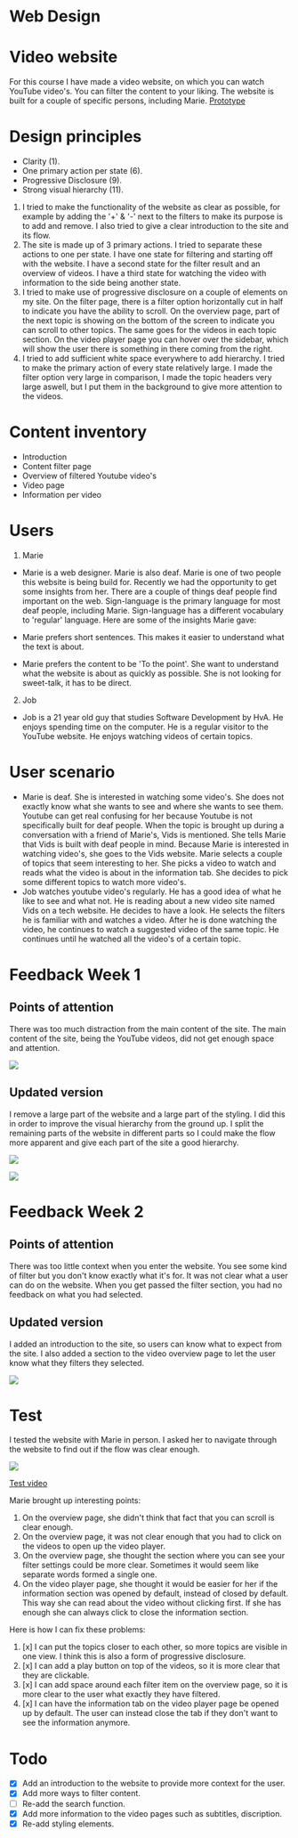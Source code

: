 # Web Design

# Video website

For this course I have made a video website, on which you can watch YouTube video's. You can filter the content to your liking. The website is built for a couple of specific persons, including Marie. [Prototype](https://robinfrugte97.github.io/web-design/)

# Design principles

- Clarity (1).
- One primary action per state (6).
- Progressive Disclosure (9).
- Strong visual hierarchy (11).

1. I tried to make the functionality of the website as clear as possible, for example by adding the '+' & '-' next to the filters to make its purpose is to add and remove. I also tried to give a clear introduction to the site and its flow.
2. The site is made up of 3 primary actions. I tried to separate these actions to one per state. I have one state for filtering and starting off with the website. I have a second state for the filter result and an overview of videos. I have a third state for watching the video with information to the side being another state.
3. I tried to make use of progressive disclosure on a couple of elements on my site. On the filter page, there is a filter option horizontally cut in half to indicate you have the ability to scroll. On the overview page, part of the next topic is showing on the bottom of the screen to indicate you can scroll to other topics. The same goes for the videos in each topic section. On the video player page you can hover over the sidebar, which will show the user there is something in there coming from the right.
4. I tried to add sufficient white space everywhere to add hierarchy. I tried to make the primary action of every state relatively large. I made the filter option very large in comparison, I made the topic headers very large aswell, but I put them in the background to give more attention to the videos.

# Content inventory

- Introduction
- Content filter page
- Overview of filtered Youtube video's
- Video page
- Information per video

# Users

1. Marie
- Marie is a web designer. Marie is also deaf.
Marie is one of two people this website is being build for. Recently we had the opportunity to get some insights from her. There are a couple of things deaf people find important on the web. Sign-language is the primary language for most deaf people, including Marie. Sign-language has a different vocabulary to 'regular' language. Here are some of the insights Marie gave:

- Marie prefers short sentences. This makes it easier to understand what the text is about.
- Marie prefers the content to be 'To the point'. She want to understand what the website is about as quickly as possible. She is not looking for sweet-talk, it has to be direct.

2. Job
- Job is a 21 year old guy that studies Software Development by HvA. He enjoys spending time on the computer. He is a regular visitor to the YouTube website. He enjoys watching videos of certain topics.

# User scenario

- Marie is deaf. She is interested in watching some video's. She does not exactly know what she wants to see and where she wants to see them. Youtube can get real confusing for her because Youtube is not specifically built for deaf people. When the topic is brought up during a conversation with a friend of Marie's, Vids is mentioned. She tells Marie that Vids is built with deaf people in mind. Because Marie is interested in watching video's, she goes to the Vids website. Marie selects a couple of topics that seem interesting to her. She picks a video to watch and reads what the video is about in the information tab. She decides to pick some different topics to watch more video's.
- Job watches youtube video's regularly. He has a good idea of what he like to see and what not. He is reading about a new video site named Vids on a tech website. He decides to have a look. He selects the filters he is familiar with and watches a video. After he is done watching the video, he continues to watch a suggested video of the same topic. He continues until he watched all the video's of a certain topic.

# Feedback Week 1

## Points of attention

There was too much distraction from the main content of the site. The main content of the site, being the YouTube videos, did not get enough space and attention.

![](https://github.com/RobinFrugte97/web-design/blob/master/screenshot/Screenshot_2.png)

## Updated version

I remove a large part of the website and a large part of the styling. I did this in order to improve the visual hierarchy from the ground up. I split the remaining parts of the website in different parts so I could make the flow more apparent and give each part of the site a good hierarchy.

![](https://github.com/RobinFrugte97/web-design/blob/master/screenshot/new1.png)

![](https://github.com/RobinFrugte97/web-design/blob/master/screenshot/new2.png)

# Feedback Week 2

## Points of attention

There was too little context when you enter the website. You see some kind of filter but you don't know exactly what it's for. It was not clear what a user can do on the website. When you get passed the filter section, you had no feedback on what you had selected.

## Updated version

I added an introduction to the site, so users can know what to expect from the site.
I also added a section to the video overview page to let the user know what they filters they selected.

![](https://github.com/RobinFrugte97/web-design/blob/master/screenshot/updatedweek3.png)

# Test

I tested the website with Marie in person. I asked her to navigate through the website to find out if the flow was clear enough.

![](https://github.com/RobinFrugte97/web-design/blob/master/screenshot/test1.png)

[Test video](https://youtu.be/vMKvZgkUgUg)

Marie brought up interesting points:
1. On the overview page, she didn't think that fact that you can scroll is clear enough.
2. On the overview page, it was not clear enough that you had to click on the videos to open up the video player.
3. On the overview page, she thought the section where you can see your filter settings could be more clear. Sometimes it would seem like separate words formed a single one.
4. On the video player page, she thought it would be easier for her if the information section was opened by default, instead of closed by default. This way she can read about the video without clicking first. If she has enough she can always click to close the information section.

Here is how I can fix these problems:
1. [x] I can put the topics closer to each other, so more topics are visible in one view. I think this is also a form of progressive disclosure.
2. [x] I can add a play button on top of the videos, so it is more clear that they are clickable.
3. [x] I can add space around each filter item on the overview page, so it is more clear to the user what exactly they have filtered.
4. [x] I can have the information tab on the video player page be opened up by default. The user can instead close the tab if they don't want to see the information anymore.


# Todo

- [x] Add an introduction to the website to provide more context for the user.
- [x] Add more ways to filter content.
- [ ] Re-add the search function.
- [x] Add more information to the video pages such as subtitles, discription.
- [x] Re-add styling elements.
